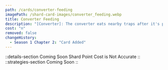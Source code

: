 ```yaml
---
path: /cards/converter-feeding
imagePath: /shard-card-images/converter_feeding.webp
title: Converter Feeding
description: "[Converter]: The converter eats nearby traps after it's planted, increasing the time required to defuse it."
cost: "n"
removed: false
changeHistory:
  - Season 1 Chapter 2: "Card Added"
---
```

::details-section
Coming Soon
Shard Point Cost is Not Accurate
::
::strategies-section
Coming Soon
::